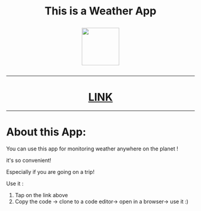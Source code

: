 <h1 align="center" >This is a Weather App

  
<img src="https://media4.giphy.com/media/KV1s4kSJHaY3m/200w.webp?cid=ecf05e477my2d5cpsfzgt647aikus9giq0r7cvco6o9vi1bn&ep=v1_gifs_search&rid=200w.webp&ct=g" height="100"/></h1>

 ---
 
  <h1 align="center" >
<a href="https://lace-heartbreaking-lion.glitch.me/" target="_blank">LINK</a></h1>

---

# About this App:

You can use this app for monitoring weather anywhere on the planet !

it's so convenient!

Especially if  you are  going on a trip!

Use it :
1. Tap on the link above
2. Copy the code -> clone to a code editor-> open in a browser-> use it :)
